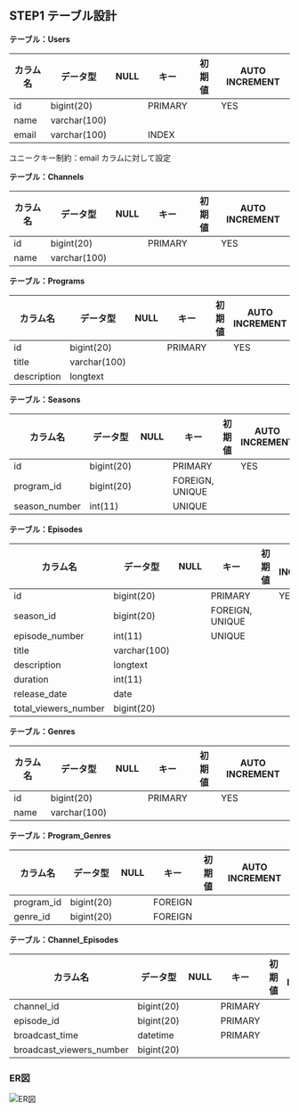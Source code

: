 ## STEP1 テーブル設計

**テーブル：Users**

| カラム名 | データ型 | NULL | キー | 初期値 | AUTO INCREMENT |
| --- | --- | --- | --- | --- | --- |
| id | bigint(20) |  | PRIMARY |  | YES |
| name | varchar(100) |  |  |  |  |
| email | varchar(100) |  | INDEX |  |  |

ユニークキー制約：email カラムに対して設定

**テーブル：Channels**

| カラム名 | データ型 | NULL | キー | 初期値 | AUTO INCREMENT |
| --- | --- | --- | --- | --- | --- |
| id | bigint(20) |  | PRIMARY |  | YES |
| name | varchar(100) |  |  |  |  |

**テーブル：Programs**

| カラム名 | データ型 | NULL | キー | 初期値 | AUTO INCREMENT |
| --- | --- | --- | --- | --- | --- |
| id | bigint(20) |  | PRIMARY |  | YES |
| title | varchar(100) |  |  |  |  |
| description | longtext |  |  |  |  |

**テーブル：Seasons**

| カラム名 | データ型 | NULL | キー | 初期値 | AUTO INCREMENT |
| --- | --- | --- | --- | --- | --- |
| id | bigint(20) |  | PRIMARY |  | YES |
| program_id | bigint(20) |  | FOREIGN, UNIQUE |  |  |
| season_number | int(11) |  | UNIQUE |  |  |

**テーブル：Episodes**

| カラム名 | データ型 | NULL | キー | 初期値 | AUTO INCREMENT |
| --- | --- | --- | --- | --- | --- |
| id | bigint(20) |  | PRIMARY |  | YES |
| season_id | bigint(20) |  | FOREIGN, UNIQUE |  |  |
| episode_number | int(11) |  | UNIQUE |  |  |
| title | varchar(100) |  |  |  |  |
| description | longtext |  |  |  |  |
| duration | int(11) |  |  |  |  |
| release_date | date |  |  |  |  |
| total_viewers_number | bigint(20) |  |  |  |  |

**テーブル：Genres**

| カラム名 | データ型 | NULL | キー | 初期値 | AUTO INCREMENT |
| --- | --- | --- | --- | --- | --- |
| id | bigint(20) |  | PRIMARY |  | YES |
| name | varchar(100) |  |  |  |  |

**テーブル：Program_Genres**

| カラム名 | データ型 | NULL | キー | 初期値 | AUTO INCREMENT |
| --- | --- | --- | --- | --- | --- |
| program_id | bigint(20) |  | FOREIGN |  |  |
| genre_id | bigint(20) |  | FOREIGN |  |  |

**テーブル：Channel_Episodes**

| カラム名 | データ型 | NULL | キー | 初期値 | AUTO INCREMENT |
| --- | --- | --- | --- | --- | --- |
| channel_id | bigint(20) |  | PRIMARY |  |  |
| episode_id | bigint(20) |  | PRIMARY |  |  |
| broadcast_time | datetime |  | PRIMARY |  |  |
| broadcast_viewers_number | bigint(20) |  |  |  |  |


### ER図

![ER図](https://showme.redstarplugin.com/s/lC0XvLLX)
